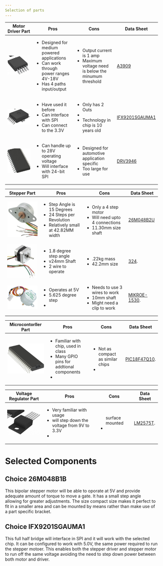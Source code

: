 ```yaml
---
Selection of parts
---
```


|Motor Driver Part                                      | Pros| Cons  |  Data Sheet    |                                                                                           
| --------------------------------------------- | ------ | ------------------------------------------------------------------------ |-------|
| ![A3909](./A3909GLYTR-Tsteppermotor.jpg)| <ul><li>Designed for medium powered applications </li><li>Can work through power ranges 4V-18V</li><li>Has 4 paths input/output | <ul><li>Output current is 1 amp</li><li>Maximum voltage need is below the minumum threshold |    [A3909](https://www.allegromicro.com/~/media/Files/Datasheets/A3909-Datasheet.ashx) |
| ![IFX9201](./IFX9201stepmoto.jpg)        | <ul><li> Have used it before </li><li> Can interface with SPI </li><li> Can connect to the 3.3V  |<ul><li> Only has 2 Outs  </li><li>  </li><li> Technology in chip is 10 years old   |   [IFX9201SGAUMA1](https://www.infineon.com/dgdl/Infineon-IFX9201SG-DS-v01_01-EN.pdf?fileId=5546d4624cb7f111014d2e8916795dea&ack=t)                     |                                                                              
| ![DRV3946](./DRV3946stepmoto.jpg)  | <ul><li>Can handle up to 28V operating voltage </li><li>Will interface with 24-bit SPI   |<ul><li> Designed for automotive application specific </li><li> Too large for use   |   [DRV3946](https://www.ti.com/lit/ds/symlink/drv3946-q1.pdf?ts=1704149824935&ref_url=https%253A%252F%252Fwww.ti.com%252Fproduct%252FDRV3946-Q1)| 

|Stepper  Part                                      | Pros| Cons  |  Data Sheet    |                                                                                           
| --------------------------------------------- | ------ | ------------------------------------------------------------------------ |-------|
| ![26M048B2U](./stepmoto1.jpg)   | <ul><li>Step Angle is 15 Degrees</li><li>24 Steps per Revolution </li><li> Relatively small at 42.82MM width | <ul><li> Only a 4 step motor </li><li> Will need upto 4 connections </li><li> 11.30mm size shaft | [26M048B2U](https://mm.digikey.com/Volume0/opasdata/d220001/medias/docus/2466/26M%20Series%20Wiring%20Diagram.pdf) |
| ![324](./stepmoto2.jpg)       | <ul><li>1.8 degree step angle </li><li>v24mm Shaft</li><li>2 wire to operate | <ul><li> .22kg mass </li><li>42.2mm size  | [324](https://cdn-shop.adafruit.com/product-files/324/C140-A+datasheet.jpg).| 
| ![MIKROE-1530](./stepmoto3.jpg)  | <ul><li>Operates at 5V </li><li> 5.625 degree step </li><li>   | <ul><li> Needs to use 3 wires to work </li><li> 10mm shaft </li><li> Might need a clip to work  |   [MIKROE-1530](https://download.mikroe.com/documents/datasheets/step-motor-5v-28byj48-datasheet.pdf). | 

|Microcontorller Part                                      | Pros| Cons  |  Data Sheet    |                                                                                           
| --------------------------------------------- | ------ | ------------------------------------------------------------------------ |-------|
| ![PIC18F47Q10](./PIC18f47Q10.png)  | <ul><li> Familiar with chip, used in class </li><li> Many GPIO pins for addtional components </li><li>   | <ul><li> Not as compact as similar chips </li><li>  |   [PIC18F47Q10](https://ww1.microchip.com/downloads/en/DeviceDoc/PIC18F27-47Q10-Data-Sheet-40002043E.pdf). | 

|Voltage Regulator  Part                                      | Pros| Cons  |  Data Sheet    |                                                                                           
| --------------------------------------------- | ------ | ------------------------------------------------------------------------ |-------|
| ![LM2575D2T-3.3G](./LM2575T.png)  | <ul><li> Very familiar with usage </li><li> will step down the voltage from 9V to 3.3V </li><li>   | <ul> surface mounted <li>  |   [LM2575T](https://www.digikey.com/en/products/detail/onsemi/LM2575T-3-3G/1476700). | 

# Selected Components
## Choice 26M048B1B
This bipolar stepper motor will be able to oporate at 5V and provide adequate amount of torque to move a gate. It has a small step angle allowing for greater adjustments. The size compact size makes it perfect to fit in a smaller area and can be mounted by means rather than make use of a part specific bracket. 
## Choice IFX9201SGAUMA1
This full half bridge will interface in SPI and it will work with the selected chip. It can be configured to work with 5.0V, the same power required to run the stepper motoer. This enables both the stepper driver and stepper motor to run off the same voltage avoiding the need to step down power between both motor and driver.
  


